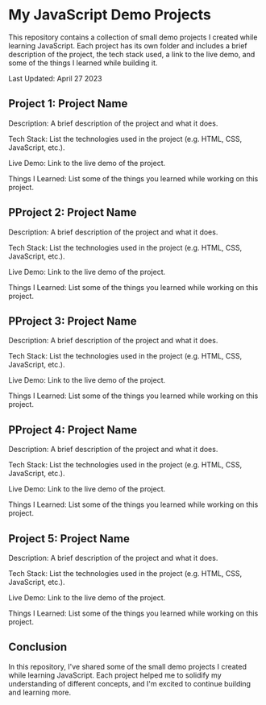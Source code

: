 # My JavaScript Demo Projects

This repository contains a collection of small demo projects I created while learning JavaScript. Each project has its own folder and includes a brief description of the project, the tech stack used, a link to the live demo, and some of the things I learned while building it.

Last Updated: April 27 2023

## Project 1: Project Name

Description: A brief description of the project and what it does.

Tech Stack: List the technologies used in the project (e.g. HTML, CSS, JavaScript, etc.).

Live Demo: Link to the live demo of the project.

Things I Learned: List some of the things you learned while working on this project.

## PProject 2: Project Name

Description: A brief description of the project and what it does.

Tech Stack: List the technologies used in the project (e.g. HTML, CSS, JavaScript, etc.).

Live Demo: Link to the live demo of the project.

Things I Learned: List some of the things you learned while working on this project.

## PProject 3: Project Name

Description: A brief description of the project and what it does.

Tech Stack: List the technologies used in the project (e.g. HTML, CSS, JavaScript, etc.).

Live Demo: Link to the live demo of the project.

Things I Learned: List some of the things you learned while working on this project.

## PProject 4: Project Name

Description: A brief description of the project and what it does.

Tech Stack: List the technologies used in the project (e.g. HTML, CSS, JavaScript, etc.).

Live Demo: Link to the live demo of the project.

Things I Learned: List some of the things you learned while working on this project.

## Project 5: Project Name

Description: A brief description of the project and what it does.

Tech Stack: List the technologies used in the project (e.g. HTML, CSS, JavaScript, etc.).

Live Demo: Link to the live demo of the project.

Things I Learned: List some of the things you learned while working on this project.

## Conclusion

In this repository, I've shared some of the small demo projects I created while learning JavaScript. Each project helped me to solidify my understanding of different concepts, and I'm excited to continue building and learning more.
